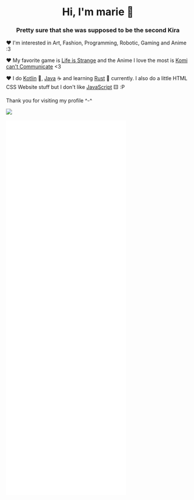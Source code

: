 <h1 align="center">
Hi, I'm marie 🌸
</h1>
<h3 align="center">Pretty sure that she was supposed to be the second Kira</h3>

♥ I'm interested in Art, Fashion, Programming, Robotic, Gaming and Anime :3

♥ My favorite game is [Life is Strange](https://lifeisstrange.square-enix-games.com/de/games/life-is-strange-remastered-collection/) and the Anime I love the most is [Komi can't Communicate](https://en.wikipedia.org/wiki/Komi_Can%27t_Communicate) <3

♥ I do [Kotlin](https://kotlinlang.org/) 💜, [Java](https://www.oracle.com/de/java/) ☕ and learning [Rust](https://www.rust-lang.org/) 🦀 currently. I also do a little HTML CSS Website stuff but I don't like [JavaScript](https://www.javascript.com/) 🟨 :P

Thank you for visiting my profile ^-^

![](https://komarev.com/ghpvc/?username=marylieh)


![GitHub metrics](https://github.com/marylieh/marylieh/blob/main/github-metrics.svg)

